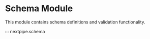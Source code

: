 # Schema Module

This module contains schema definitions and validation functionality.

::: nextpipe.schema
